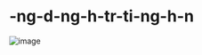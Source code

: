 # -ng-d-ng-h-tr-ti-ng-h-n
![image](https://github.com/user-attachments/assets/e85517ec-fd1b-4df8-87b3-8560391668aa)
